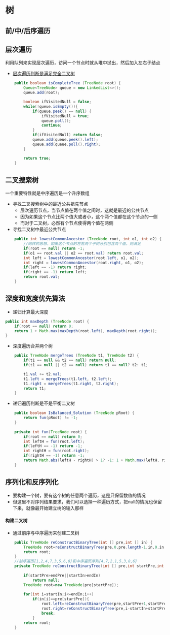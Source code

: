 # 树
## 前/中/后序遍历
## 层次遍历
利用队列来实现层次遍历，访问一个节点时就从堆中抛出，然后加入左右子结点
- [层次遍历判断是满足完全二叉树](https://www.nowcoder.com/practice/8daa4dff9e36409abba2adbe413d6fae?tpId=295&tqId=2299105&ru=%2Fpractice%2Fa69242b39baf45dea217815c7dedb52b&qru=%2Fta%2Fformat-top101%2Fquestion-ranking&sourceUrl=%2Fexam%2Foj%3Fpage%3D1%26tab%3D%25E7%25AE%2597%25E6%25B3%2595%25E7%25AF%2587%26topicId%3D295)
~~~java
    public boolean isCompleteTree (TreeNode root) {
        Queue<TreeNode> queue = new LinkedList<>();
        queue.add(root);

        boolean ifVisitedNull = false;
        while(!queue.isEmpty()){
            if(queue.peek() == null) {
                ifVisitedNull = true;
                queue.poll();
                continue;
            }
            if(ifVisitedNull) return false;
            queue.add(queue.peek().left);
            queue.add(queue.poll().right);
        }

        return true;
    }
~~~
## 二叉搜索树
一个重要特性就是中序遍历是一个升序数组
- 寻找二叉搜索树中的最近公共祖先节点
    - 层次遍历节点，当节点值在两个值之间时，这就是最近的公共节点
    - 因为如果这个节点比两个值大或者小，这个两个值都在这个节点的一侧
    - 而对于二叉树，必然有个节点使得两个值在两侧
- 寻找二叉树中最近公共节点
~~~java
    public int lowestCommonAncestor (TreeNode root, int o1, int o2) {
        //同样的思想，如果这个节点的左右两个子树分别包含两个值，则满足
        if(root == null) return -1;
        if(o1 == root.val || o2 == root.val) return root.val;
        int left = lowestCommonAncestor(root.left, o1, o2);
        int right = lowestCommonAncestor(root.right, o1, o2);
        if(left == -1) return right;
        if(right == -1) return left;
        return root.val;
    }
~~~
## 深度和宽度优先算法
- 递归计算最大深度
~~~java
public int maxDepth (TreeNode root) {
    if(root == null) return 0;
    return 1 + Math.max(maxDepth(root.left), maxDepth(root.right));
}
~~~
- 深度遍历合并两个树
~~~java
    public TreeNode mergeTrees (TreeNode t1, TreeNode t2) {
        if(t1 == null && t2 == null) return null;
        if(t1 == null || t2 == null) return t1 == null? t2: t1;

        t1.val += t2.val;
        t1.left = mergeTrees(t1.left, t2.left);
        t1.right = mergeTrees(t1.right, t2.right);
        return t1;
    }
~~~
- 递归遍历判断是不是平衡二叉树
~~~java
    public boolean IsBalanced_Solution (TreeNode pRoot) {
        return fun(pRoot) != -1;
    }
    
    private int fun(TreeNode root) {
        if(root == null) return 0;
        int leftH = fun(root.left);
        if(leftH == -1) return -1;
        int rightH = fun(root.right);
        if(rightH == -1) return -1;
        return Math.abs(leftH - rightH) > 1? -1: 1 + Math.max(leftH, rightH);
    }
~~~

## 序列化和反序列化
- 要构建一个树，要有这个树的任意两个遍历，这是只保留数值的情况
- 但这里不对序列结果要求，我们可以选择一种遍历方式，把null的情况也保留下来，就像最开始建立树的输入那样
#### 构建二叉树
- 通过前序与中序遍历来创建二叉树
~~~java
    public TreeNode reConstructBinaryTree(int [] pre,int [] in) {
    	TreeNode root=reConstructBinaryTree(pre,0,pre.length-1,in,0,in.length-1);
    	return root;
    }
    //前序遍历{1,2,4,7,3,5,6,8}和中序遍历序列{4,7,2,1,5,3,8,6}
    private TreeNode reConstructBinaryTree(int [] pre,int startPre,int endPre,int [] in,int startIn,int endIn) {
    	
    	if(startPre>endPre||startIn>endIn)
    		return null;
    	TreeNode root=new TreeNode(pre[startPre]);
    	
    	for(int i=startIn;i<=endIn;i++)
    		if(in[i]==pre[startPre]){
    			root.left=reConstructBinaryTree(pre,startPre+1,startPre+i-startIn,in,startIn,i-1);
    			root.right=reConstructBinaryTree(pre,i-startIn+startPre+1,endPre,in,i+1,endIn);
                break;
    		}
    	return root;
    }
~~~
